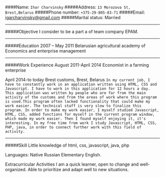 ####Name: `Ihar Charvinsky`
#####Address:	 `13 Morozova St, Brest,Belarus`
#####Phone number:	`+375-29-805-83-71`
#####Email:	igarcharvinsky@gmail.com
#####Marital status: Married
_____
#####Objective
I consider to be a part a of team company EPAM.

___
#####Education
2007 – May 2011
Belarusian agricultural academy of Economics and enterprise management
___
#####Work Experience
August 2011-April 2014
Economist in a farming enterprise


April 2014-to today
Brest customs, Brest, Belarus
`In my current job, I have to constantly work in an application written using HTML, CSS and Javascript. I have to work in this application for 12 hours a day. This application was written by people who are far from the main activity of the customs and from the areas of work where this program is used.This program often lacked functionality that could make my work easier. The technical staff is very slow to finalize this program. In order to make my work easier, I myself studied Javascript, HTML, CSS, added functions for myself in the current program window, which made my work easier. Then I found myself enjoying it, it's interesting. In my free time from work I study Javascript, HTML, CSS, PHP, java, in order to connect further work with this field of activity.`
___
#####Skill
 Little knowledge of html, css, javascript, java, php

Languages:
Native Russian
Elementary English.

Extracurricular Activities
I am а quick learner, open to change and well-organized. Able to prioritize and adapt well to new situations.
